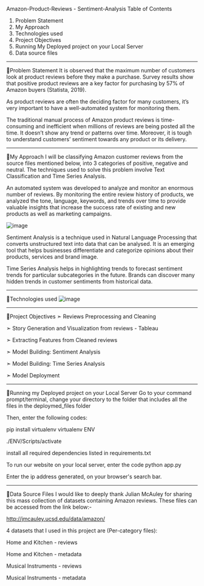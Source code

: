Amazon-Product-Reviews - Sentiment-Analysis
Table of Contents
1. Problem Statement
2. My Approach
3. Technologies used
4. Project Objectives
5. Running My Deployed project on your Local Server
6. Data source files

__________________________________________________________________________________________________________________________________________________________________

🔹Problem Statement
It is observed that the maximum number of customers look at product reviews before they make a purchase. Survey results show that positive product reviews are a key factor for purchasing by 57% of Amazon buyers (Statista, 2019).

As product reviews are often the deciding factor for many customers, it’s very important to have a well-automated system for monitoring them.

The traditional manual process of Amazon product reviews is time-consuming and inefficient when millions of reviews are being posted all the time. It doesn’t show any trend or patterns over time. Moreover, it is tough to understand customers’ sentiment towards any product or its delivery.

____________________________________________________________________________________________________________________________________________________________________

🔹My Approach
I will be classifying Amazon customer reviews from the source files mentioned below, into 3 categories of positive, negative and neutral. The techniques used to solve this problem involve Text Classification and Time Series Analysis.

An automated system was developed to analyze and monitor an enormous number of reviews. By monitoring the entire review history of products, we analyzed the tone, language, keywords, and trends over time to provide valuable insights that increase the success rate of existing and new products as well as marketing campaigns.

![image](https://user-images.githubusercontent.com/115287902/221250402-75158fdc-5556-4ff8-be2f-e95a52e7b4d5.png)


Sentiment Analysis is a technique used in Natural Language Processing that converts unstructured text into data that can be analysed. It is an emerging tool that helps businesses differentiate and categorize opinions about their products, services and brand image.

Time Series Analysis helps in highlighting trends to forecast sentiment trends for particular subcategories in the future. Brands can discover many hidden trends in customer sentiments from historical data.

____________________________________________________________________________________________________________________________________________________________________

🔹Technologies used
![image](https://user-images.githubusercontent.com/115287902/221250599-2ccaf15b-af14-4447-aa26-b49c32ca797b.png)



______________________________________________________________________________________________________________________________________________________________________

🔹Project Objectives
➣ Reviews Preprocessing and Cleaning

➣ Story Generation and Visualization from reviews - Tableau

➣ Extracting Features from Cleaned reviews

➣ Model Building: Sentiment Analysis

➣ Model Building: Time Series Analysis

➣ Model Deployment

___________________________________________________________________________________________________________________________________________________________________

🔹Running my Deployed project on your Local Server
Go to your command prompt/terminal, change your directory to the folder that includes all the files in the deploymed_files folder

Then, enter the following codes:

pip install virtualenv
virtualenv ENV

./ENV/Scripts/activate

install all required dependencies listed in requirements.txt


To run our website on your local server, enter the code python app.py


Enter the ip address generated, on your browser's search bar.

_________________________________________________________________________________________________________________________________________________________________

🔹Data Source Files
I would like to deeply thank Julian McAuley for sharing this mass collection of datasets containing Amazon reviews. These files can be accessed from the link below:-

http://jmcauley.ucsd.edu/data/amazon/

4 datasets that I used in this project are (Per-category files):

Home and Kitchen - reviews

Home and Kitchen - metadata

Musical Instruments - reviews

Musical Instruments - metadata
